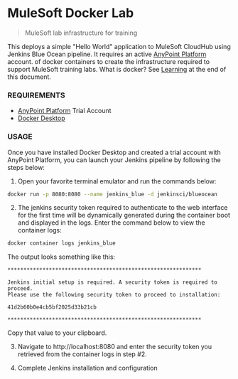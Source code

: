 # MuleSoft Docker Lab
> MuleSoft lab infrastructure for training

This deploys a simple "Hello World" application to MuleSoft CloudHub using Jenkins Blue Ocean pipeline. It requires an active [AnyPoint Platform](https://anypoint.mulesoft.com) account. of docker containers to create the infrastructure required to support MuleSoft training labs. What is docker? See [Learning](#learning) at the end of this document.



### REQUIREMENTS
* [AnyPoint Platform](https://anypoint.mulesoft.com/login/signup) Trial Account
* [Docker Desktop](https://docs.docker.com/docker-for-windows/install/)

### USAGE
Once you have installed Docker Desktop and created a trial account with AnyPoint Platform, you can launch your Jenkins pipeline by following the steps below:

1. Open your favorite terminal emulator and run the commands below:
```BASH
docker run -p 8080:8080 --name jenkins_blue -d jenkinsci/blueocean
```

2. The jenkins security token required to authenticate to the web interface for the first time will be dynamically generated during the container boot and displayed in the logs. Enter the command below to view the container logs:
```BASH
docker container logs jenkins_blue
```
The output looks something like this:
```
*************************************************************

Jenkins initial setup is required. A security token is required to proceed.
Please use the following security token to proceed to installation:

41d2b60b0e4cb5bf2025d33b21cb

*************************************************************
```
Copy that value to your clipboard.

3. Navigate to http://localhost:8080 and enter the security token you retrieved from the container logs in step #2.

4. Complete Jenkins installation and configuration
